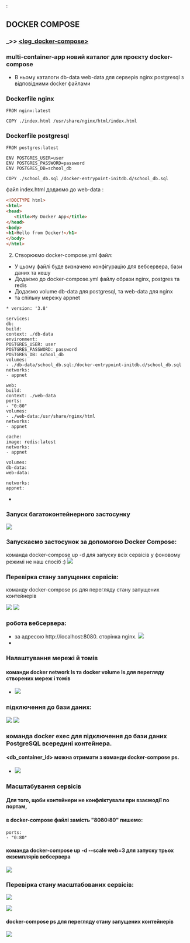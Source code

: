 :
## DOCKER COMPOSE   
### _>> [<log_docker-compose>](./log_docker-compose.md)

###   multi-container-app  новий каталог для проєкту docker-compose
* В ньому каталоги db-data web-data для серверів nginx postgresql з 
відповідними docker файлами

### Dockerfile nginx
 ```
FROM nginx:latest

COPY ./index.html /usr/share/nginx/html/index.html
 ```

### Dockerfile postgresql
 ```
FROM postgres:latest

ENV POSTGRES_USER=user
ENV POSTGRES_PASSWORD=password
ENV POSTGRES_DB=school_db

COPY ./school_db.sql /docker-entrypoint-initdb.d/school_db.sql
 ```
файл index.html додаємо до web-data :
 ``` html
<!DOCTYPE html>
<html>
<head>
    <title>My Docker App</title>
</head>
<body>
<h1>Hello from Docker!</h1>
</body>
</html>
 ```
2. Створюємо docker-compose.yml файл:
* У цьому файлі буде визначено конфігурацію для вебсервера, бази даних та кешу
* Додаємо до docker-compose.yml файлу образи nginx, postgres та redis
* Додаємо volume db-data для postgresql, та web-data для nginx
* та спільну мережу appnet

 ```
* version: '3.8'

services:
db:
build:
context: ./db-data
environment:
POSTGRES_USER: user
POSTGRES_PASSWORD: password
POSTGRES_DB: school_db
volumes:
- ./db-data/school_db.sql:/docker-entrypoint-initdb.d/school_db.sql
networks:
- appnet

web:
build:
context: ./web-data
ports:
- "0:80"
volumes:
- ./web-data:/usr/share/nginx/html
networks:
- appnet

cache:
image: redis:latest
networks:
- appnet

volumes:
db-data:
web-data:

networks:
appnet:
```
*


 ### Запуск багатоконтейнерного застосунку
![](Report/img.png)
### Запускаємо застосунок за допомогою Docker Compose:
 команда docker-compose up -d для запуску всіх сервісів у фоновому режимі не наш спосіб :)
   ![](Report/img_1.png)
### Перевірка стану запущених сервісів:
команду docker-compose ps для перегляду стану запущених контейнерів

![](Report/img_3.png)
![](Report/img_7.png)
### робота вебсервера:
* за адресою http://localhost:8080. сторінка nginx.
  ![](Report/img_2.png)
* 
### Налаштування мережі й томів


#### команди docker network ls та docker volume ls для перегляду створених мереж і томів
* ![](Report/img_4.png)
### підключення до бази даних:
  ![](Report/img_5.png)
  ![](Report/img_6.png)

### команда docker exec для підключення до бази даних PostgreSQL всередині контейнера.
#### <db_container_id> можна отримати з команди docker-compose ps.
  
* ![](Report/img_8.png)

### Масштабування сервісів
#### Для того, щоби контейнери не конфліктували при взаємодії по портам,
#### в docker-compose файлі замість "8080:80" пишемо:
```
ports:
- "0:80"
```
#### команда docker-compose up -d --scale web=3 для запуску трьох екземплярів вебсервера
  ![](Report/img_9.png)

### Перевірка стану масштабованих сервісів:
![](Report/img_10.png)

![](Report/img_11.png)
####  docker-compose ps для перегляду стану запущених контейнерів












![](Report/img_12.png)


